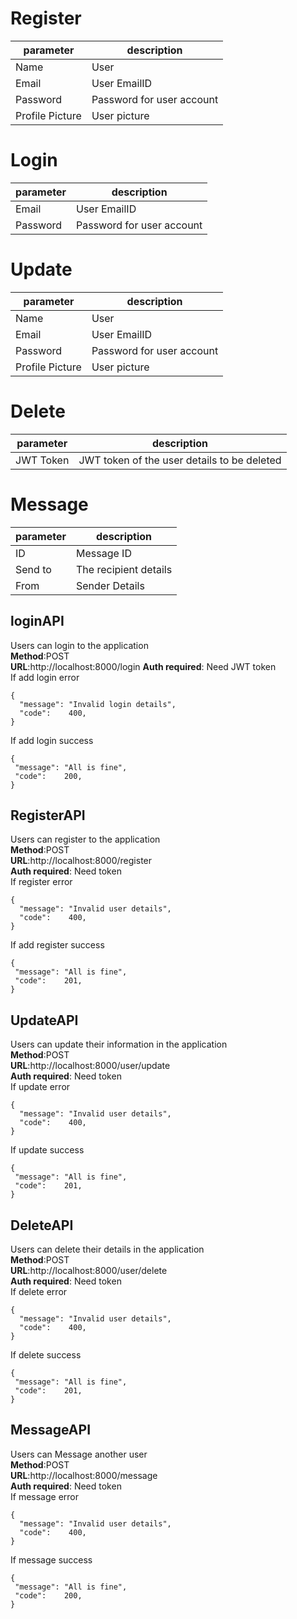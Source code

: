 # Register

parameter  | description
 ---- | ----- 
 Name | User
 Email | User EmailID 
 Password  | Password for user account
 Profile Picture | User picture

 # Login

parameter  | description
 ---- | ----- 
 Email | User EmailID 
 Password  | Password for user account

  # Update

parameter  | description
 ---- | ----- 
 Name | User
 Email | User EmailID 
 Password  | Password for user account
 Profile Picture | User picture


  # Delete

parameter  | description
 ---- | ----- 
 JWT Token | JWT token of the user details to be deleted

 # Message

parameter  | description
 ---- | ----- 
 ID | Message ID
 Send to | The recipient details
 From | Sender Details


## loginAPI
Users can login to the application  
**Method**:POST  
**URL**:http://localhost:8000/login
**Auth required**: Need JWT token  
If add login error   
```
{
  "message": "Invalid login details",
  "code":    400,
}
```  
If add login success
```
{
 "message": "All is fine",
 "code":    200,
}
```    

## RegisterAPI
Users can register to the application  
**Method**:POST  
**URL**:http://localhost:8000/register  
**Auth required**: Need token  
If register error   
```
{
  "message": "Invalid user details",
  "code":    400,
}
```  
If add register success
```
{
 "message": "All is fine",
 "code":    201,
}
```   

## UpdateAPI
Users can update their information in the application  
**Method**:POST  
**URL**:http://localhost:8000/user/update  
**Auth required**: Need token  
If update error   
```
{
  "message": "Invalid user details",
  "code":    400,
}
```  
If update success
```
{
 "message": "All is fine",
 "code":    201,
}
```   


## DeleteAPI
Users can delete their details in the application  
**Method**:POST  
**URL**:http://localhost:8000/user/delete  
**Auth required**: Need token  
If delete error   
```
{
  "message": "Invalid user details",
  "code":    400,
}
```  
If delete success
```
{
 "message": "All is fine",
 "code":    201,
}
```   

## MessageAPI
Users can Message another user  
**Method**:POST  
**URL**:http://localhost:8000/message  
**Auth required**: Need token  
If message error   
```
{
  "message": "Invalid user details",
  "code":    400,
}
```  
If message success
```
{
 "message": "All is fine",
 "code":    200,
}
```   

